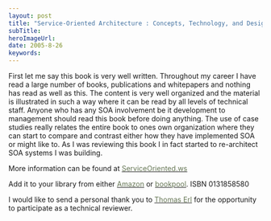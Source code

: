 ```yaml
---
layout: post 
title: "Service-Oriented Architecture : Concepts, Technology, and Design | The Book"
subTitle: 
heroImageUrl: 
date: 2005-8-26
keywords: 
---
```


First let me say this book is very well written. Throughout my career I have read a large number of books, publications and whitepapers and nothing has read as well as this. The content is very well organized and the material is illustrated in such a way where it can be read by all levels of technical staff. Anyone who has any SOA involvement be it development to management should read this book before doing anything. The use of case studies really relates the entire book to ones own organization where they can start to compare and contrast either how they have implemented SOA or might like to. As I was reviewing this book I in fact started to re-architect SOA systems I was building.

More information can be found at [<FONT color=#667755>ServiceOriented.ws</FONT>](http://www.serviceoriented.ws/)

Add it to your library from either [<FONT color=#667755>Amazon</FONT>](http://www.amazon.com/exec/obidos/tg/detail/-/0131858580/ref=pd_sbs_b_1/002-8146181-6200851?%5Fencoding=UTF8&v=glance) or [<FONT color=#667755>bookpool</FONT>](http://www.bookpool.com/sm/0131858580). ISBN 0131858580

I would like to send a personal thank you to [<FONT color=#667755>Thomas Erl</FONT>](http://www.thomaserl.com/) for the opportunity to participate as a technical reviewer. 